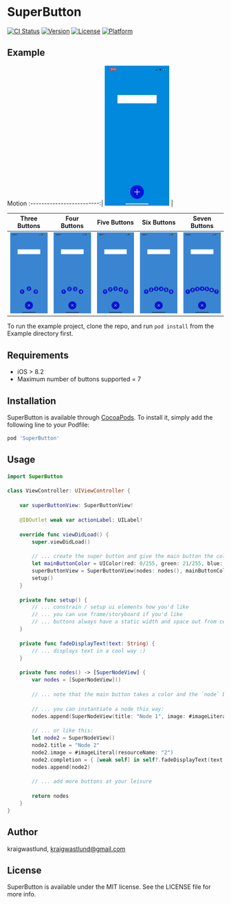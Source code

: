 # SuperButton

[![CI Status](https://img.shields.io/travis/kraigwastlund/SuperButton.svg?style=flat)](https://travis-ci.org/kraigwastlund/SuperButton)
[![Version](https://img.shields.io/cocoapods/v/SuperButton.svg?style=flat)](https://cocoapods.org/pods/SuperButton)
[![License](https://img.shields.io/cocoapods/l/SuperButton.svg?style=flat)](https://cocoapods.org/pods/SuperButton)
[![Platform](https://img.shields.io/cocoapods/p/SuperButton.svg?style=flat)](https://cocoapods.org/pods/SuperButton)

## Example

Motion
:-------------------------:|
![picture](https://raw.githubusercontent.com/KraigWastlund/SuperButton/master/ReadmeResources/example_150_half.gif) |


Three Buttons | Four Buttons | Five Buttons | Six Buttons | Seven Buttons
:-------------------------:|:-------------------------:|:-------------------------:|:-------------------------:|:-------------------------:
![picture](https://raw.githubusercontent.com/KraigWastlund/SuperButton/master/ReadmeResources/3.png)  |  ![picture](https://raw.githubusercontent.com/KraigWastlund/SuperButton/master/ReadmeResources/4.png)  |  ![picture](https://raw.githubusercontent.com/KraigWastlund/SuperButton/master/ReadmeResources/5.png)  |  ![picture](https://raw.githubusercontent.com/KraigWastlund/SuperButton/master/ReadmeResources/6.png)  |  ![picture](https://raw.githubusercontent.com/KraigWastlund/SuperButton/master/ReadmeResources/7.png) 

To run the example project, clone the repo, and run `pod install` from the Example directory first.

## Requirements
- iOS > 8.2  
- Maximum number of buttons supported = 7

## Installation

SuperButton is available through [CocoaPods](https://cocoapods.org). To install
it, simply add the following line to your Podfile:

```ruby
pod 'SuperButton'
```

## Usage
```swift
import SuperButton

class ViewController: UIViewController {

    var superButtonView: SuperButtonView!

    @IBOutlet weak var actionLabel: UILabel!

    override func viewDidLoad() {
        super.viewDidLoad()

        // ... create the super button and give the main button the color you'd like
        let mainButtonColor = UIColor(red: 0/255, green: 21/255, blue: 211/255, alpha: 1.0)
        superButtonView = SuperButtonView(nodes: nodes(), mainButtonColor: mainButtonColor)
        setup()
    }

    private func setup() {
        // ... constrain / setup ui elements how you'd like
        // ... you can use frame/storyboard if you'd like
        // ... buttons always have a static width and space out from center
    }

    private func fadeDisplayText(text: String) {
        // ... displays text in a cool way :)
    }

    private func nodes() -> [SuperNodeView] {
        var nodes = [SuperNodeView]()

        // ... note that the main button takes a color and the `node` buttons take an image.

        // ... you can instantiate a node this way:
        nodes.append(SuperNodeView(title: "Node 1", image: #imageLiteral(resourceName: "1"), completion: { [weak self] in self?.fadeDisplayText(text: "Node 1 Triggered") }))

        // ... or like this:
        let node2 = SuperNodeView()
        node2.title = "Node 2"
        node2.image = #imageLiteral(resourceName: "2")
        node2.completion = { [weak self] in self?.fadeDisplayText(text: "Node 2 Triggered") }
        nodes.append(node2)

        // ... add more buttons at your leisure

        return nodes
    }
}
```

## Author

kraigwastlund, kraigwastlund@gmail.com

## License

SuperButton is available under the MIT license. See the LICENSE file for more info.
